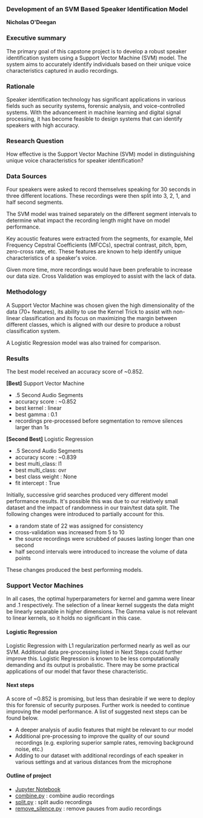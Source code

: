 ### Development of an SVM Based Speaker Identification Model

**Nicholas O'Deegan**

### Executive summary
The primary goal of this capstone project is to develop a robust speaker identification system using a Support Vector Machine (SVM) model. The system aims to accurately identify individuals based on their unique voice characteristics captured in audio recordings.

### Rationale
Speaker identification technology has significant applications in various fields such as security systems, forensic analysis, and voice-controlled systems. With the advancement in machine learning and digital signal processing, it has become feasible to design systems that can identify speakers with high accuracy.

### Research Question
How effective is the Support Vector Machine (SVM) model in distinguishing unique voice characteristics for speaker identification?

### Data Sources
Four speakers were asked to record themselves speaking for 30 seconds in three different locations. These recordings were then split into 3, 2, 1, and half second segments. 

The SVM model was trained separately on the different segment intervals to determine what impact the recording length might have on model performance.

Key acoustic features were extracted from the segments, for example,  Mel Frequency Cepstral Coefficients (MFCCs), spectral contrast, pitch, bpm, zero-cross rate, etc. These features are known to help identify unique characteristics of a speaker's voice.

Given more time, more recordings would have been preferable to increase our data size. Cross Validation was employed to assist with the lack of data.

### Methodology
A Support Vector Machine was chosen given the high dimensionality of the data (70+ features), its ability to use the Kernel Trick to assist with non-linear classification and its focus on maximizing the margin between different classes, which is aligned with our desire to produce a robust classification system.

A Logistic Regression model was also trained for comparison.

### Results
The best model received an accuracy score of ~0.852.

**[Best]** Support Vector Machine
*  .5 Second Audio Segments
*  accuracy score : ~0.852
*  best kernel : linear
*  best gamma : 0.1
*  recordings pre-processed before segmentation to remove silences larger than 1s

**[Second Best]** Logistic Regression
*  .5 Second Audio Segments
*  accuracy score : ~0.839
*  best multi_class: l1
*  best multi_class: ovr
*  best class weight : None
*  fit intercept : True

Initially, successive grid searches produced very different model performance results. It's possible this was due to our relatively small dataset and the impact of randomness in our train/test data split. The following changes were introduced to partially account for this.

*  a random state of 22 was assigned for consistency
*  cross-validation was increased from 5 to 10
*  the source recordings were scrubbed of pauses lasting longer than one second
*  half second intervals were introduced to increase the volume of data points

These changes produced the best performing models. 

### Support Vector Machines
In all cases, the optimal hyperparameters for kernel and gamma were linear and .1 respectively. The selection of a linear kernel suggests the data might be linearly separable in higher dimensions. The Gamma value is not relevant to linear kernels, so it holds no significant in this case.

#### Logistic Regression
Logistic Regression with L1 regularization performed nearly as well as our SVM. Additional data pre-processing listed in Next Steps could further improve this. Logistic Regression is known to be less computationally demanding and its output is probalistic. There may be some practical applications of our model that favor these characteristic. 

#### Next steps
A score of ~0.852 is promising, but less than desirable if we were to deploy this for forensic of security purposes. Further work is needed to continue improving the model performance. A list of suggested next steps can be found below.

*  A deeper analysis of audio features that might be relevant to our model
*  Additional pre-processing to improve the quality of our sound recordings (e.g. exploring superior sample rates, removing background noise, etc.)
*  Adding to our dataset with additional recordings of each speaker in various settings and at various distances from the microphone


#### Outline of project

- [Jupyter Notebook](https://github.com/nadeego/speaker_recognition/blob/main/capstone.ipynb)
- [combine.py](https://github.com/nadeego/speaker_recognition/blob/main/combine.py) : combine audio recordings
- [split.py](https://github.com/nadeego/speaker_recognition/blob/main/split.py) : split audio recordings
- [remove_silence.py](https://github.com/nadeego/speaker_recognition/blob/main/remove_silence.py) : remove pauses from audio recordings

